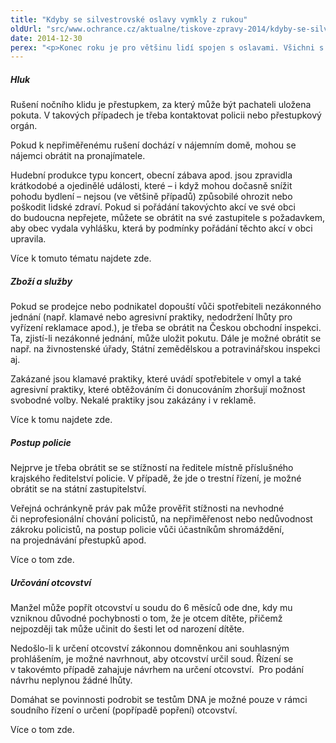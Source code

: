 ```yaml
---
title: "Kdyby se silvestrovské oslavy vymkly z rukou"
oldUrl: "src/www.ochrance.cz/aktualne/tiskove-zpravy-2014/kdyby-se-silvestrovske-oslavy-vymkly-z-rukou"
date: 2014-12-30
perex: "<p>Konec roku je pro většinu lidí spojen s oslavami. Všichni s nimi počítají a jsou k jejich projevům tolerantnější než jindy, stejně tak i k nedostatkům či nepohodlí. Přesto mohou nastat situace, jejichž aktéři budou následně žádat o pomoc úřady či ombudsmana. Zde jsou některé z těch, s nimiž se lidé na ombudsmana obracejí, a návod, jak je řešit:</p>"
---
```


<!-- imported from the old website -->

<h5>Hluk</h5><p>Rušení nočního klidu je přestupkem, za který může být pachateli uložena pokuta. V takových případech je třeba kontaktovat policii nebo přestupkový orgán.</p><p>Pokud k nepřiměřenému rušení dochází v nájemním domě, mohou se nájemci obrátit na pronajímatele.</p><p>Hudební produkce typu koncert, obecní zábava apod. jsou zpravidla krátkodobé a ojedinělé události, které – i když mohou dočasně snížit pohodu bydlení – nejsou (ve většině případů) způsobilé ohrozit nebo poškodit lidské zdraví. Pokud si pořádání takovýchto akcí ve své obci do budoucna nepřejete, můžete se obrátit na své zastupitele s požadavkem, aby obec vydala vyhlášku, která by podmínky pořádání těchto akcí v obci upravila.</p><p>Více k tomuto tématu najdete zde.</p><h5>Zboží a služby</h5><p>Pokud se prodejce nebo podnikatel dopouští vůči spotřebiteli nezákonného jednání (např. klamavé nebo agresivní praktiky, nedodržení lhůty pro vyřízení reklamace apod.), je třeba se obrátit na Českou obchodní inspekci. Ta, zjistí-li nezákonné jednání, může uložit pokutu. Dále je možné obrátit se např. na živnostenské úřady, Státní zemědělskou a potravinářskou inspekci aj.</p><p>Zakázané jsou klamavé praktiky, které uvádí spotřebitele v omyl a také agresivní praktiky, které obtěžováním či donucováním zhoršují možnost svobodné volby. Nekalé praktiky jsou zakázány i v reklamě. </p><p>Více k tomu najdete zde.</p><h5>Postup policie</h5><p>Nejprve je třeba obrátit se se stížností na ředitele místně příslušného krajského ředitelství policie. V případě, že jde o trestní řízení, je možné obrátit se na státní zastupitelství.</p><p>Veřejná ochránkyně práv pak může prověřit stížnosti na nevhodné či neprofesionální chování policistů, na nepřiměřenost nebo nedůvodnost zákroku policistů, na postup policie vůči účastníkům shromáždění, na projednávání přestupků apod.</p><p>Více o tom zde.</p><h5>Určování otcovství</h5><p>Manžel může popřít otcovství u soudu do 6 měsíců ode dne, kdy mu vzniknou důvodné pochybnosti o tom, že je otcem dítěte, přičemž nejpozději tak může učinit do šesti let od narození dítěte.</p><p>Nedošlo-li k určení otcovství zákonnou domněnkou ani souhlasným prohlášením, je možné navrhnout, aby otcovství určil soud. Řízení se v takovémto případě zahajuje návrhem na určení otcovství.  Pro podání návrhu neplynou žádné lhůty.</p><p>Domáhat se povinnosti podrobit se testům DNA je možné pouze v rámci soudního řízení o určení (popřípadě popření) otcovství. </p><p>Více o tom zde.</p>
